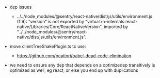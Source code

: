 - dep issues

  -  ../../node_modules/@sentry/react-native/dist/js/utils/environment.js (1:9): "version" is not exported by "virtual:rn-internals:react-native/Libraries/Core/ReactNativeVersion", imported by "../../node_modules/@sentry/react-native/dist/js/utils/environment.js".

- move clientTreeShakePlugin.ts to use:
  - https://github.com/pcattori/babel-dead-code-elimination

- we need to ensure any dep that depends on a optimizedep transitively is optimized as well, eg react, or else you end up with duplications

